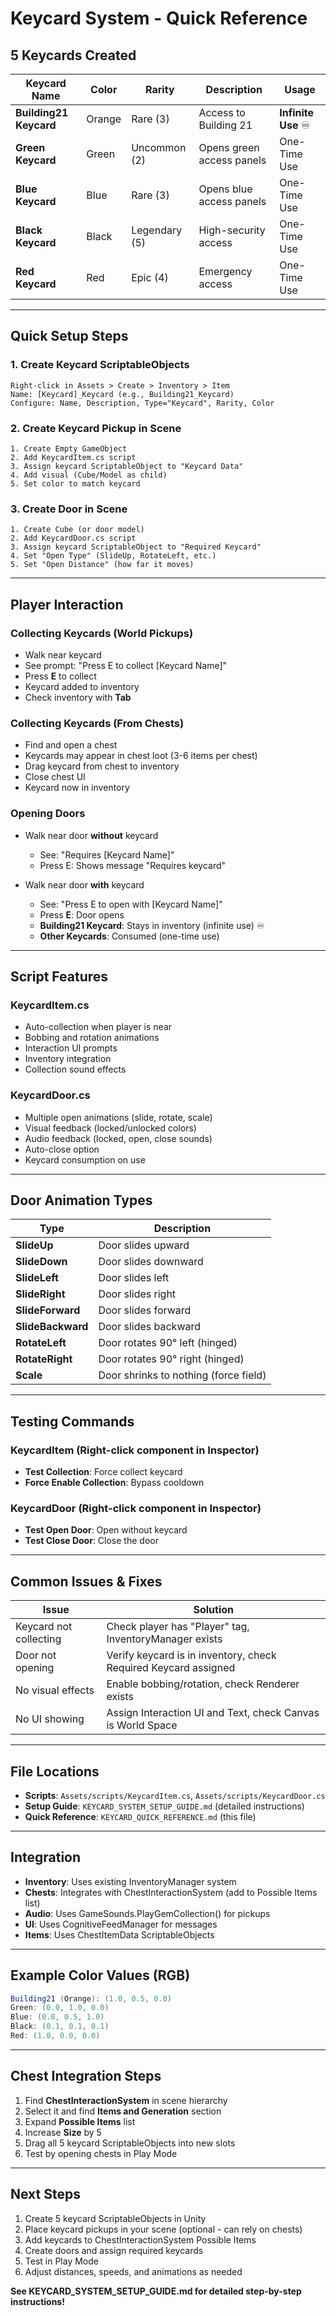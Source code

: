 # Keycard System - Quick Reference

## 5 Keycards Created

| Keycard Name | Color | Rarity | Description | Usage |
|--------------|-------|--------|-------------|-------|
| **Building21 Keycard** | Orange | Rare (3) | Access to Building 21 | **Infinite Use** ♾️ |
| **Green Keycard** | Green | Uncommon (2) | Opens green access panels | One-Time Use |
| **Blue Keycard** | Blue | Rare (3) | Opens blue access panels | One-Time Use |
| **Black Keycard** | Black | Legendary (5) | High-security access | One-Time Use |
| **Red Keycard** | Red | Epic (4) | Emergency access | One-Time Use |

---

## Quick Setup Steps

### 1. Create Keycard ScriptableObjects
```
Right-click in Assets > Create > Inventory > Item
Name: [Keycard]_Keycard (e.g., Building21_Keycard)
Configure: Name, Description, Type="Keycard", Rarity, Color
```

### 2. Create Keycard Pickup in Scene
```
1. Create Empty GameObject
2. Add KeycardItem.cs script
3. Assign keycard ScriptableObject to "Keycard Data"
4. Add visual (Cube/Model as child)
5. Set color to match keycard
```

### 3. Create Door in Scene
```
1. Create Cube (or door model)
2. Add KeycardDoor.cs script
3. Assign keycard ScriptableObject to "Required Keycard"
4. Set "Open Type" (SlideUp, RotateLeft, etc.)
5. Set "Open Distance" (how far it moves)
```

---

## Player Interaction

### Collecting Keycards (World Pickups)
- Walk near keycard
- See prompt: "Press E to collect [Keycard Name]"
- Press **E** to collect
- Keycard added to inventory
- Check inventory with **Tab**

### Collecting Keycards (From Chests)
- Find and open a chest
- Keycards may appear in chest loot (3-6 items per chest)
- Drag keycard from chest to inventory
- Close chest UI
- Keycard now in inventory

### Opening Doors
- Walk near door **without** keycard
  - See: "Requires [Keycard Name]"
  - Press E: Shows message "Requires keycard"
  
- Walk near door **with** keycard
  - See: "Press E to open with [Keycard Name]"
  - Press **E**: Door opens
  - **Building21 Keycard**: Stays in inventory (infinite use) ♾️
  - **Other Keycards**: Consumed (one-time use)

---

## Script Features

### KeycardItem.cs
- Auto-collection when player is near
- Bobbing and rotation animations
- Interaction UI prompts
- Inventory integration
- Collection sound effects

### KeycardDoor.cs
- Multiple open animations (slide, rotate, scale)
- Visual feedback (locked/unlocked colors)
- Audio feedback (locked, open, close sounds)
- Auto-close option
- Keycard consumption on use

---

## Door Animation Types

| Type | Description |
|------|-------------|
| **SlideUp** | Door slides upward |
| **SlideDown** | Door slides downward |
| **SlideLeft** | Door slides left |
| **SlideRight** | Door slides right |
| **SlideForward** | Door slides forward |
| **SlideBackward** | Door slides backward |
| **RotateLeft** | Door rotates 90° left (hinged) |
| **RotateRight** | Door rotates 90° right (hinged) |
| **Scale** | Door shrinks to nothing (force field) |

---

## Testing Commands

### KeycardItem (Right-click component in Inspector)
- **Test Collection**: Force collect keycard
- **Force Enable Collection**: Bypass cooldown

### KeycardDoor (Right-click component in Inspector)
- **Test Open Door**: Open without keycard
- **Test Close Door**: Close the door

---

## Common Issues & Fixes

| Issue | Solution |
|-------|----------|
| Keycard not collecting | Check player has "Player" tag, InventoryManager exists |
| Door not opening | Verify keycard is in inventory, check Required Keycard assigned |
| No visual effects | Enable bobbing/rotation, check Renderer exists |
| No UI showing | Assign Interaction UI and Text, check Canvas is World Space |

---

## File Locations

- **Scripts**: `Assets/scripts/KeycardItem.cs`, `Assets/scripts/KeycardDoor.cs`
- **Setup Guide**: `KEYCARD_SYSTEM_SETUP_GUIDE.md` (detailed instructions)
- **Quick Reference**: `KEYCARD_QUICK_REFERENCE.md` (this file)

---

## Integration

- **Inventory**: Uses existing InventoryManager system
- **Chests**: Integrates with ChestInteractionSystem (add to Possible Items list)
- **Audio**: Uses GameSounds.PlayGemCollection() for pickups
- **UI**: Uses CognitiveFeedManager for messages
- **Items**: Uses ChestItemData ScriptableObjects

---

## Example Color Values (RGB)

```csharp
Building21 (Orange): (1.0, 0.5, 0.0)
Green: (0.0, 1.0, 0.0)
Blue: (0.0, 0.5, 1.0)
Black: (0.1, 0.1, 0.1)
Red: (1.0, 0.0, 0.0)
```

---

## Chest Integration Steps

1. Find **ChestInteractionSystem** in scene hierarchy
2. Select it and find **Items and Generation** section
3. Expand **Possible Items** list
4. Increase **Size** by 5
5. Drag all 5 keycard ScriptableObjects into new slots
6. Test by opening chests in Play Mode

---

## Next Steps

1. Create 5 keycard ScriptableObjects in Unity
2. Place keycard pickups in your scene (optional - can rely on chests)
3. Add keycards to ChestInteractionSystem Possible Items
4. Create doors and assign required keycards
5. Test in Play Mode
6. Adjust distances, speeds, and animations as needed

**See KEYCARD_SYSTEM_SETUP_GUIDE.md for detailed step-by-step instructions!**

